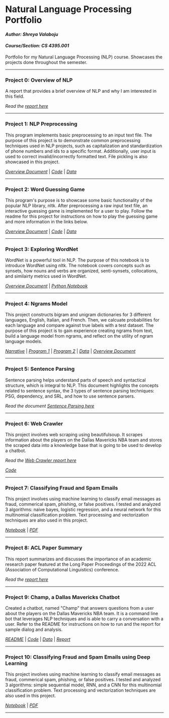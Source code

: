 # Natural Language Processing Portfolio

#### *Author: Shreya Valaboju*
#### *Course/Section: CS 4395.001*


Portfolio for my Natural Language Processing (NLP) course. Showcases the projects done throughout the semester.

--------------------------------------------------------------------------------
### Project 0: Overview of NLP
A report that provides a brief overview of NLP and why I am interested in this field. 

*Read the [report here](Overview_of_NLP.pdf)*

--------------------------------------------------------------------------------
### Project 1: NLP Preprocessing
This program implements basic preprocessing to an input text file. The purpose of this project is to demonstrate common preprocessing techniques used in NLP projects, such as capitalization and standardization of phone numbers and ids to a specific format. Additionally, user input is used to correct invalid/incorrectly formatted text. File pickling is also showcased in this project. 

*[Overview Document](Portfolio1/overview_portfolio1.txt)* | *[Code](Portfolio1/main.py)* | *[Data](Portfolio1/data/data.csv)*

--------------------------------------------------------------------------------
### Project 2: Word Guessing Game
This program's purpose is to showcase some basic functionality of the popular NLP library, nltk. After 
preprocessing a raw input text file, an interactive guessing game is implemented for a user to play. 
Follow the readme for this project for instructions on how to play the guessing game and more information
in the links below. 

*[Overview Document](Portfolio2/readme_portfolio2.txt)* | *[Code](Portfolio2/main.py)* | *[Data](Portfolio2/anat19.txt)*

--------------------------------------------------------------------------------
### Project 3: Exploring WordNet
WordNet is a powerful tool in NLP. The purpose of this notebook is to introduce WordNet using nltk. 
The notebook covers concepts such as synsets, how nouns and verbs are organized, senti-synsets, collocations, and similairty metrics used in WordNet.

*[Overview Document](Portfolio3/readme_portfolio3.txt)* | *[Python Notebook](Portfolio3/portfolio3.ipynb)*

--------------------------------------------------------------------------------
### Project 4: Ngrams Model
This project constructs bigram and unigram dictionaries for 3 different languages, English, Italian, and French. Then, we calcuate probabilities for each language and compare against true labels with a test dataset.
The purpose of this project is to gain experience creating ngrams from text, build a language model from ngrams, and reflect on the utility of ngram language models. 

*[Narrative](Portfolio4/portfolio4_cs4395.001_narrative.pdf)* | *[Program 1](Portfolio4/program1.py)* | *[Program 2](Portfolio4/program2.py)* | *[Data](Portfolio4/data/)* | *[Overview Document](Portfolio4/readme_portfolio4.txt)*

--------------------------------------------------------------------------------
### Project 5: Sentence Parsing
Sentence parsing helps understand parts of speech and syntactical structure, which is integral to NLP. 
This document highlights the concepts related to sentence syntax, the 3 types of sentence parsing
techniques: PSG, dependency, and SRL, and how to use sentence parsers. 

*Read the document [Sentence Parsing here](Portfolio5/sentence_parsing_portfolio5.pdf)*

--------------------------------------------------------------------------------
### Project 6: Web Crawler
This project involves web scraping using beautifulsoup. It scrapes information about the players on the 
Dallas Mavericks NBA team and stores the scraped data into a knowledge base that is going to be used to 
develop a chatbot. 

*Read the [Web Crawler report here](Portfolio6/web_crawler_report.pdf)*

*[Code](Portfolio6/main.py)*

--------------------------------------------------------------------------------
### Project 7: Classifying Fraud and Spam Emails
This project involves using machine learning to classify email messages as fraud, commerical spam, 
phishing, or false positives. I tested and analyzed 3 algorithms: naive bayes, logistic regression, and a neural network for this multinomial classification problem. Text processing and vectorization techniques are also used in this project. 

*[Notebook](Portfolio7/text_classification_cs4395.ipynb)* | *[PDF](Portfolio7/text-classification-cs4395.pdf)*

--------------------------------------------------------------------------------
### Project 8: ACL Paper Summary
This report summarizes and discusses the importance of an academic research paper featured at the
Long Paper Proceedings of the 2022 ACL (Association of Computational Linguistics) conference. 

*Read the [report here](Portfolio8/acl_paper_summary.pdf)*

--------------------------------------------------------------------------------
### Project 9: Champ, a Dallas Mavericks Chatbot
Created a chatbot, named "Champ" that answers questions from a user about the players on the Dallas Mavericks
NBA team. It is a command line bot that leverages NLP techniques and is able to carry a conversation with 
a user. Refer to the README for instructions on how to run and the report for sample dialog and analysis. 

*[README](Portfolio9/readme.md)* | *[Code](Portfolio9/chatbot.py)* | *[Data](Portfolio9/data/)* | *[Report](Portfolio9/chatbot_report.pdf)*

--------------------------------------------------------------------------------
### Project 10: Classifying Fraud and Spam Emails using Deep Learning
This project involves using machine learning to classify email messages as fraud, commerical spam, 
phishing, or false positives. I tested and analyzed 3 algorithms: simple sequential model, RNN, and a CNN for this multinomial classification problem. Text processing and vectorization techniques are also used in this project. 

*[Notebook](Portfolio10/text_classification2_cs4395_sxv180047.ipynb)*  |  *[PDF](Portfolio10/t-classification2-cs4395-sxv180047.pdf)*

--------------------------------------------------------------------------------

